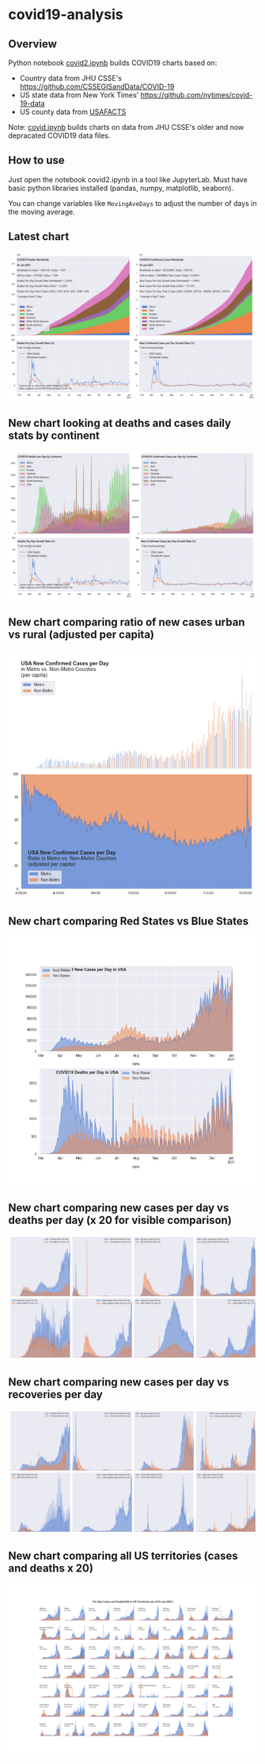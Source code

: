 # covid19-analysis

## Overview
Python notebook [covid2.ipynb](https://github.com/danlaw/covid19-analysis/blob/master/covid2.ipynb) builds COVID19 charts based on:
* Country data from JHU CSSE's https://github.com/CSSEGISandData/COVID-19
* US state data from New York Times' https://github.com/nytimes/covid-19-data
* US county data from [USAFACTS](https://usafacts.org/visualizations/coronavirus-covid-19-spread-map/)

Note: [covid.ipynb](https://github.com/danlaw/covid19-analysis/blob/master/covid.ipynb) builds charts on data from JHU CSSE's older and now depracated COVID19 data files.

## How to use
Just open the notebook covid2.ipynb in a tool like JupyterLab. Must have basic python libraries installed (pandas, numpy, matplotlib, seaborn).

You can change variables like ``MovingAveDays`` to adjust the number of days in the moving average.

## Latest chart
![Latest chart](charts/20210103-covid19-chart.png)

## New chart looking at deaths and cases daily stats by continent
![Comparison chart](charts/20210103-covid19-chart-perday.png)

## New chart comparing ratio of new cases urban vs rural (adjusted per capita)
![Urban rural per capita chart](charts/20210103-US-counties-urban-vs-rural-per-capita.png)

## New chart comparing Red States vs Blue States
![Red vs Blue chart](charts/20210103-compare-daily-red-vs-blue-states.png)

## New chart comparing new cases per day vs deaths per day (x 20 for visible comparison)
![Comparison chart](charts/20210103-comparison-chart.png)

## New chart comparing new cases per day vs recoveries per day
![Recovery chart](charts/20210103-comparison-recovery-chart.png)

## New chart comparing all US territories (cases and deaths x 20)
![Territories chart](charts/20210103-compare-US-territories.png)

